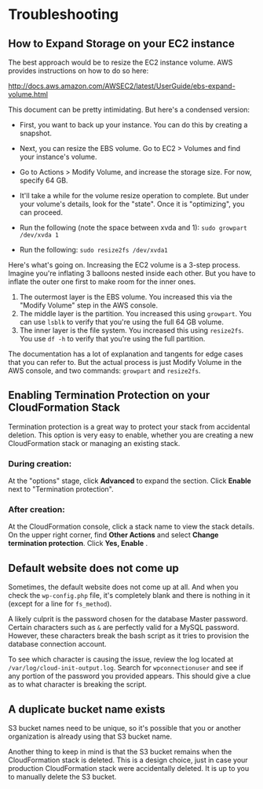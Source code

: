 # Troubleshooting

## How to Expand Storage on your EC2 instance

The best approach would be to resize the EC2 instance volume. AWS provides instructions on how to do so here:

http://docs.aws.amazon.com/AWSEC2/latest/UserGuide/ebs-expand-volume.html

This document can be pretty intimidating. But here's a condensed version:

* First, you want to back up your instance. You can do this by creating a snapshot.
* Next, you can resize the EBS volume. Go to EC2 > Volumes and find your instance's volume.
* Go to Actions > Modify Volume, and increase the storage size. For now, specify 64 GB.
* It'll take a while for the volume resize operation to complete. But under your volume's details, look for the "state". Once it is "optimizing", you can proceed.
* Run the following (note the space between xvda and 1):
`sudo growpart /dev/xvda 1`

* Run the following: 
`sudo resize2fs /dev/xvda1`

Here's what's going on. Increasing the EC2 volume is a 3-step process. Imagine you're inflating 3 balloons nested inside each other. But you have to inflate the outer one first to make room for the inner ones.

1. The outermost layer is the EBS volume. You increased this via the "Modify Volume" step in the AWS console.
2. The middle layer is the partition. You increased this using `growpart`. You can use  `lsblk` to verify that you're using the full 64 GB volume.
3. The inner layer is the file system. You increased this using `resize2fs`. You use `df -h` to verify that you're using the full partition.


The documentation has a lot of explanation and tangents for edge cases that you can refer to. But the actual process is just Modify Volume in the AWS console, and two commands: `growpart` and `resize2fs`.



## Enabling Termination Protection on your CloudFormation Stack 

Termination protection is a great way to protect your stack from accidental deletion. This option is very easy to enable, whether you are creating a new CloudFormation stack or managing an existing stack.


### During creation:

At the "options" stage, click **Advanced** to expand the section. Click **Enable** next to "Termination protection".

### After creation:

At the CloudFormation console, click a stack name to view the stack details. On the upper right corner, find **Other Actions** and select **Change termination protection**. Click **Yes, Enable** .


## Default website does not come up

Sometimes, the default website does not come up at all. And when you check the `wp-config.php` file, it's completely blank and there is nothing in it (except for a line for `fs_method`).

A likely culprit is the password chosen for the database Master password. Certain characters such as `&` are perfectly valid for a MySQL password. However, these characters break the bash script as it tries to provision the database connection account.

To see which character is causing the issue, review the log located at `/var/log/cloud-init-output.log`. Search for `wpconnectionuser` and see if any portion of the password you provided appears. This should give a clue as to what character is breaking the script.

## A duplicate bucket name exists

S3 bucket names need to be unique, so it's possible that you or another organization is already using that S3 bucket name.

Another thing to keep in mind is that the S3 bucket remains when the CloudFormation stack is deleted. This is a design choice, just in case your production CloudFormation stack were accidentally deleted. It is up to you to manually delete the S3 bucket.
